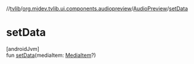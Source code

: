 //[tvlib](../../../index.md)/[org.mjdev.tvlib.ui.components.audiopreview](../index.md)/[AudioPreview](index.md)/[setData](set-data.md)

# setData

[androidJvm]\
fun [setData](set-data.md)(mediaItem: [MediaItem](https://developer.android.com/reference/kotlin/androidx/media3/common/MediaItem.html)?)
